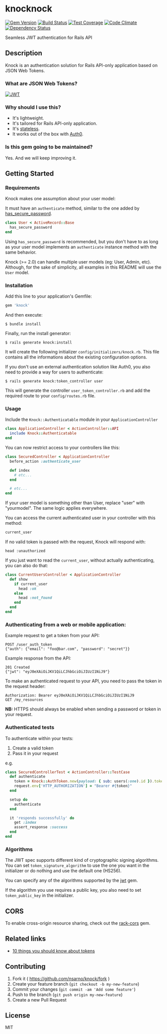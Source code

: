 # knocknock
[![Gem Version](https://badge.fury.io/rb/knocknock.svg)](https://badge.fury.io/rb/knocknock)
[![Build Status](https://travis-ci.org/zakmysta/knocknock.svg?branch=master)](https://travis-ci.org/zakmysta/knocknock)
[![Test Coverage](https://codeclimate.com/github/zakmysta/knocknock/badges/coverage.svg)](https://codeclimate.com/github/zakmysta/knocknock/coverage)
[![Code Climate](https://codeclimate.com/github/zakmysta/knocknock/badges/gpa.svg)](https://codeclimate.com/github/zakmysta/knocknock)
[![Dependency Status](https://gemnasium.com/zakmysta/knocknock.svg)](https://gemnasium.com/zakmysta/knocknock)

Seamless JWT authentication for Rails API

## Description

Knock is an authentication solution for Rails API-only application based on JSON Web Tokens.

### What are JSON Web Tokens?

[![JWT](http://jwt.io/assets/badge.svg)](http://jwt.io/)

### Why should I use this?

- It's lightweight.
- It's tailored for Rails API-only application.
- It's [stateless](https://en.wikipedia.org/wiki/Representational_state_transfer#Stateless).
- It works out of the box with [Auth0](https://auth0.com/docs/server-apis/rails).

### Is this gem going to be maintained?

Yes. And we will keep improving it.

## Getting Started

### Requirements

Knock makes one assumption about your user model:

It must have an `authenticate` method, similar to the one added by [has_secure_password](http://api.rubyonrails.org/classes/ActiveModel/SecurePassword/ClassMethods.html#method-i-has_secure_password).

```ruby
class User < ActiveRecord::Base
  has_secure_password
end
```

Using `has_secure_password` is recommended, but you don't have to as long as your user model implements an `authenticate` instance method with the same behavior.

Knock (>= 2.0) can handle multiple user models (eg: User, Admin, etc).
Although, for the sake of simplicity, all examples in this README will use the `User` model.

### Installation

Add this line to your application's Gemfile:

```ruby
gem 'knock'
```

And then execute:

    $ bundle install

Finally, run the install generator:

    $ rails generate knock:install

It will create the following initializer `config/initializers/knock.rb`.
This file contains all the informations about the existing configuration options.

If you don't use an external authentication solution like Auth0, you also need to
provide a way for users to authenticate:

    $ rails generate knock:token_controller user

This will generate the controller `user_token_controller.rb` and add the required
route to your `config/routes.rb` file.

### Usage

Include the `Knock::Authenticatable` module in your `ApplicationController`

```ruby
class ApplicationController < ActionController::API
  include Knock::Authenticatable
end
```

You can now restrict access to your controllers like this:

```ruby
class SecuredController < ApplicationController
  before_action :authenticate_user

  def index
    # etc...
  end

  # etc...
end
```

If your user model is something other than User, replace "user" with "yourmodel". The same logic applies everywhere.

You can access the current authenticated user in your controller with this method:

```ruby
current_user
```

If no valid token is passed with the request, Knock will respond with:

```
head :unauthorized
```

If you just want to read the `current_user`, without actually authenticating, you can also do that:

```ruby
class CurrentUsersController < ApplicationController
  def show
    if current_user
      head :ok
    else
      head :not_found
    end
  end
end
```

### Authenticating from a web or mobile application:

Example request to get a token from your API:
```
POST /user_auth_token
{"auth": {"email": "foo@bar.com", "password": "secret"}}
```

Example response from the API:
```
201 Created
{"jwt": "eyJ0eXAiOiJKV1QiLCJhbGciOiJIUzI1NiJ9"}
```

To make an authenticated request to your API, you need to pass the token in the request header:
```
Authorization: Bearer eyJ0eXAiOiJKV1QiLCJhbGciOiJIUzI1NiJ9
GET /my_resources
```

**NB:** HTTPS should always be enabled when sending a password or token in your request.

### Authenticated tests

To authenticate within your tests:

1. Create a valid token
2. Pass it in your request

e.g.

```ruby
class SecuredControllerTest < ActionController::TestCase
  def authenticate
    token = Knock::AuthToken.new(payload: { sub: users(:one).id }).token
    request.env['HTTP_AUTHORIZATION'] = "Bearer #{token}"
  end

  setup do
    authenticate
  end

  it 'responds successfully' do
    get :index
    assert_response :success
  end
end
```

### Algorithms

The JWT spec supports different kind of cryptographic signing algorithms.
You can set `token_signature_algorithm` to use the one you want in the
initializer or do nothing and use the default one (HS256).

You can specify any of the algorithms supported by the
[jwt](https://github.com/jwt/ruby-jwt) gem.

If the algorithm you use requires a public key, you also need to set
`token_public_key` in the initializer.

## CORS

To enable cross-origin resource sharing, check out the [rack-cors](https://github.com/cyu/rack-cors) gem.

## Related links

- [10 things you should know about tokens](https://auth0.com/blog/2014/01/27/ten-things-you-should-know-about-tokens-and-cookies/)

## Contributing

1. Fork it ( https://github.com/nsarno/knock/fork )
2. Create your feature branch (`git checkout -b my-new-feature`)
3. Commit your changes (`git commit -am 'Add some feature'`)
4. Push to the branch (`git push origin my-new-feature`)
5. Create a new Pull Request

## License

MIT
